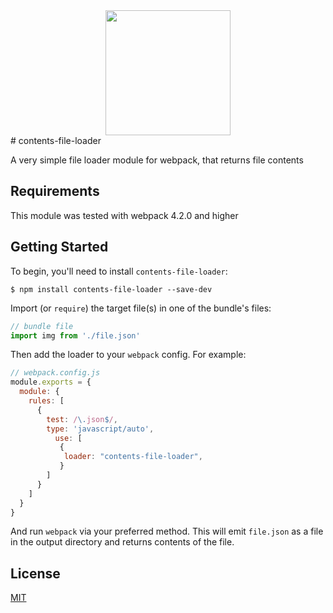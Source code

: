 <div align="center">
  <a href="https://github.com/webpack/webpack">
    <img width="200" height="200" src="https://webpack.js.org/assets/icon-square-big.svg">
  </a>
</div>
# contents-file-loader

A very simple file loader module for webpack, that returns file contents

## Requirements

This module was tested with webpack 4.2.0 and higher

## Getting Started

To begin, you'll need to install `contents-file-loader`:

```console
$ npm install contents-file-loader --save-dev
```

Import (or `require`) the target file(s) in one of the bundle's files:

```js
// bundle file
import img from './file.json'
```

Then add the loader to your `webpack` config. For example:

```js
// webpack.config.js
module.exports = {
  module: {
    rules: [
      {
        test: /\.json$/, 
        type: 'javascript/auto',               
          use: [
           {         
            loader: "contents-file-loader",                        
           }                   
        ]
      }
    ]
  }
}
```

And run `webpack` via your preferred method. This will emit `file.json` as a file
in the output directory and returns contents of the file.

## License

[MIT](./LICENSE)

[npm]: https://img.shields.io/npm/v/file-loader.svg
[npm-url]: https://npmjs.com/package/file-loader

[node]: https://img.shields.io/node/v/file-loader.svg
[node-url]: https://nodejs.org

[deps]: https://david-dm.org/webpack-contrib/file-loader.svg
[deps-url]: https://david-dm.org/webpack-contrib/file-loader

[tests]: 	https://img.shields.io/circleci/project/github/webpack-contrib/file-loader.svg
[tests-url]: https://circleci.com/gh/webpack-contrib/file-loader

[cover]: https://codecov.io/gh/webpack-contrib/file-loader/branch/master/graph/badge.svg
[cover-url]: https://codecov.io/gh/webpack-contrib/file-loader

[chat]: https://img.shields.io/badge/gitter-webpack%2Fwebpack-brightgreen.svg
[chat-url]: https://gitter.im/webpack/webpack